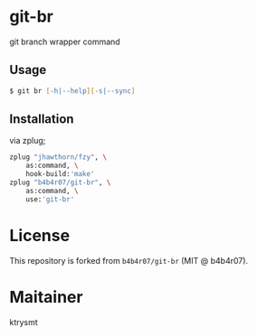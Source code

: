 # git-br

git branch wrapper command

## Usage

```zsh
$ git br [-h|--help][-s|--sync]
```

## Installation

via zplug;

```zsh
zplug "jhawthorn/fzy", \
    as:command, \
    hook-build:'make'
zplug "b4b4r07/git-br", \
    as:command, \
    use:'git-br'
```

# License

This repository is forked from `b4b4r07/git-br` (MIT @ b4b4r07).

# Maitainer

ktrysmt

